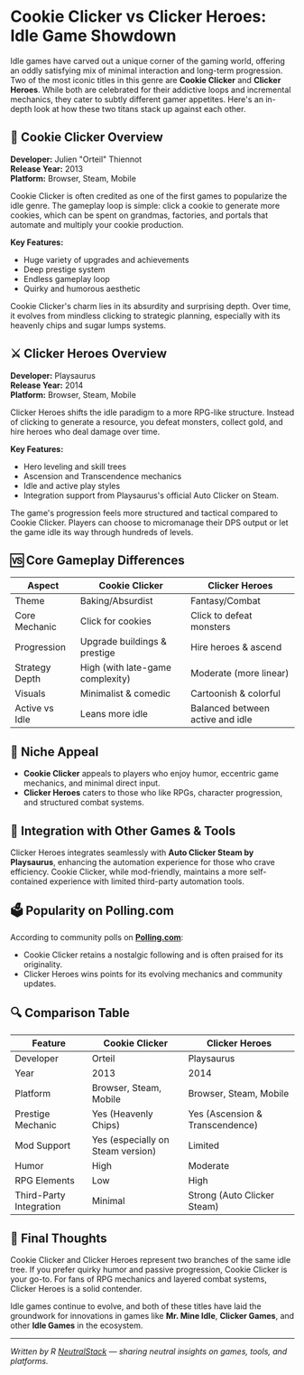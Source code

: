 # Cookie Clicker vs Clicker Heroes: Idle Game Showdown

Idle games have carved out a unique corner of the gaming world, offering an oddly satisfying mix of minimal interaction and long-term progression. Two of the most iconic titles in this genre are **Cookie Clicker** and **Clicker Heroes**. While both are celebrated for their addictive loops and incremental mechanics, they cater to subtly different gamer appetites. Here's an in-depth look at how these two titans stack up against each other.

## 🍪 Cookie Clicker Overview

**Developer:** Julien "Orteil" Thiennot  
**Release Year:** 2013  
**Platform:** Browser, Steam, Mobile  

Cookie Clicker is often credited as one of the first games to popularize the idle genre. The gameplay loop is simple: click a cookie to generate more cookies, which can be spent on grandmas, factories, and portals that automate and multiply your cookie production.

**Key Features:**
- Huge variety of upgrades and achievements
- Deep prestige system
- Endless gameplay loop
- Quirky and humorous aesthetic

Cookie Clicker's charm lies in its absurdity and surprising depth. Over time, it evolves from mindless clicking to strategic planning, especially with its heavenly chips and sugar lumps systems.

## ⚔️ Clicker Heroes Overview

**Developer:** Playsaurus  
**Release Year:** 2014  
**Platform:** Browser, Steam, Mobile  

Clicker Heroes shifts the idle paradigm to a more RPG-like structure. Instead of clicking to generate a resource, you defeat monsters, collect gold, and hire heroes who deal damage over time.

**Key Features:**
- Hero leveling and skill trees
- Ascension and Transcendence mechanics
- Idle and active play styles
- Integration support from Playsaurus's official Auto Clicker on Steam.

The game's progression feels more structured and tactical compared to Cookie Clicker. Players can choose to micromanage their DPS output or let the game idle its way through hundreds of levels.

## 🆚 Core Gameplay Differences

| Aspect | Cookie Clicker | Clicker Heroes |
|--------|----------------|----------------|
| Theme | Baking/Absurdist | Fantasy/Combat |
| Core Mechanic | Click for cookies | Click to defeat monsters |
| Progression | Upgrade buildings & prestige | Hire heroes & ascend |
| Strategy Depth | High (with late-game complexity) | Moderate (more linear) |
| Visuals | Minimalist & comedic | Cartoonish & colorful |
| Active vs Idle | Leans more idle | Balanced between active and idle |

## 🧩 Niche Appeal

- **Cookie Clicker** appeals to players who enjoy humor, eccentric game mechanics, and minimal direct input.
- **Clicker Heroes** caters to those who like RPGs, character progression, and structured combat systems.

## 🔗 Integration with Other Games & Tools

Clicker Heroes integrates seamlessly with **Auto Clicker Steam by Playsaurus**, enhancing the automation experience for those who crave efficiency. Cookie Clicker, while mod-friendly, maintains a more self-contained experience with limited third-party automation tools.

## 🗳️ Popularity on Polling.com

According to community polls on **[Polling.com](https://polling.com)**:
- Cookie Clicker retains a nostalgic following and is often praised for its originality.
- Clicker Heroes wins points for its evolving mechanics and community updates.

## 🔍 Comparison Table

| Feature | Cookie Clicker | Clicker Heroes |
|---------|----------------|-----------------|
| Developer | Orteil | Playsaurus |
| Year | 2013 | 2014 |
| Platform | Browser, Steam, Mobile | Browser, Steam, Mobile |
| Prestige Mechanic | Yes (Heavenly Chips) | Yes (Ascension & Transcendence) |
| Mod Support | Yes (especially on Steam version) | Limited |
| Humor | High | Moderate |
| RPG Elements | Low | High |
| Third-Party Integration | Minimal | Strong (Auto Clicker Steam) |

## 🎯 Final Thoughts

Cookie Clicker and Clicker Heroes represent two branches of the same idle tree. If you prefer quirky humor and passive progression, Cookie Clicker is your go-to. For fans of RPG mechanics and layered combat systems, Clicker Heroes is a solid contender.

Idle games continue to evolve, and both of these titles have laid the groundwork for innovations in games like **Mr. Mine Idle**, **Clicker Games**, and other **Idle Games** in the ecosystem.

---

*Written by R [NeutralStack](https://github.com/neutralstack) — sharing neutral insights on games, tools, and platforms.*
